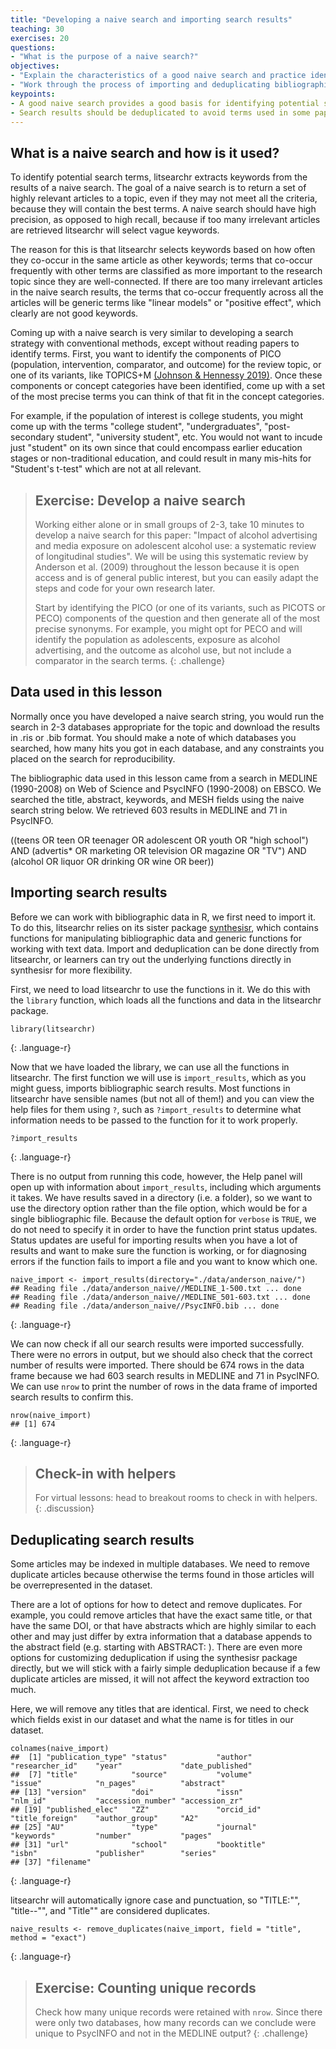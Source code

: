 ```yaml
---
title: "Developing a naive search and importing search results"
teaching: 30
exercises: 20
questions:
- "What is the purpose of a naive search?"
objectives:
- "Explain the characteristics of a good naive search and practice identifying components."
- "Work through the process of importing and deduplicating bibliographic data."
keypoints:
- A good naive search provides a good basis for identifying potential search terms on a topic.
- Search results should be deduplicated to avoid terms used in some papers being overrepresented.
---
```


## What is a naive search and how is it used?

To identify potential search terms, litsearchr extracts keywords from the results of a naive search. The goal of a naive search is to return a set of highly relevant articles to a topic, even if they may not meet all the criteria, because they will contain the best terms. A naive search should have high precision, as opposed to high recall, because if too many irrelevant articles are retrieved litsearchr will select vague keywords. 

The reason for this is that litsearchr selects keywords based on how often they co-occur in the same article as other keywords; terms that co-occur frequently with other terms are classified as more important to the research topic since they are well-connected. If there are too many irrelevant articles in the naive search results, the terms that co-occur frequently across all the articles will be generic terms like "linear models" or "positive effect", which clearly are not good keywords.

Coming up with a naive search is very similar to developing a search strategy with conventional methods, except without reading papers to identify terms. First, you want to identify the components of PICO (population, intervention, comparator, and outcome) for the review topic, or one of its variants, like TOPICS+M [(Johnson & Hennessy 2019)](https://doi.org/10.1016/j.socscimed.2019.05.035). Once these components or concept categories have been identified, come up with a set of the most precise terms you can think of that fit in the concept categories. 

For example, if the population of interest is college students, you might come up with the terms "college student", "undergraduates", "post-secondary student", "university student", etc. You would not want to incude just "student" on its own since that could encompass earlier education stages or non-traditional education, and could result in many mis-hits for "Student's t-test" which are not at all relevant.


> ## Exercise: Develop a naive search
> Working either alone or in small groups of 2-3, take 10 minutes to develop a naive search for this paper: "Impact of alcohol advertising and media exposure on adolescent
> alcohol use: a systematic review of longitudinal studies". We will be using this systematic review by Anderson et al. (2009) throughout the lesson because it is open 
> access and is of general public interest, but you can easily adapt the steps and code for your own research later.
>
> Start by identifying the PICO (or one of its variants, such as PICOTS or PECO) components of the question and then generate all of the most precise synonyms. For 
> example, you might opt for PECO and will identify the population as adolescents, exposure as alcohol advertising, and the outcome as alcohol use, but not include a 
> comparator in the search terms.
{: .challenge}


## Data used in this lesson

Normally once you have developed a naive search string, you would run the search in 2-3 databases appropriate for the topic and download the results in .ris or .bib format. You should make a note of which databases you searched, how many hits you got in each database, and any constraints you placed on the search for reproducibility. 

The bibliographic data used in this lesson came from a search in MEDLINE (1990-2008) on Web of Science and PsycINFO (1990-2008) on EBSCO. We searched the title, abstract, keywords, and MESH fields using the naive search string below. We retrieved 603 results in MEDLINE and 71 in PsycINFO.

((teens OR teen OR teenager OR adolescent OR youth OR "high school") AND (advertis* OR marketing OR television OR magazine OR "TV") AND (alcohol OR liquor OR drinking OR wine OR beer))

## Importing search results

Before we can work with bibliographic data in R, we first need to import it. To do this, litsearchr relies on its sister package [synthesisr](https://cran.r-project.org/web/packages/synthesisr/index.html), which contains functions for manipulating bibliographic data and generic functions for working with text data. Import and deduplication can be done directly from litsearchr, or learners can try out the underlying functions directly in synthesisr for more flexibility. 

First, we need to load litsearchr to use the functions in it. We do this with the `library` function, which loads all the functions and data in the litsearchr package.

~~~
library(litsearchr)
~~~
{: .language-r}


Now that we have loaded the library, we can use all the functions in litsearchr. The first function we will use is `import_results`, which as you might guess, imports bibliographic search results. Most functions in litsearchr have sensible names (but not all of them!) and you can view the help files for them using `?`, such as `?import_results` to determine what information needs to be passed to the function for it to work properly.

~~~
?import_results
~~~
{: .language-r}

There is no output from running this code, however, the Help panel will open up with information about `import_results`, including which arguments it takes. We have results saved in a directory (i.e. a folder), so we want to use the directory option rather than the file option, which would be for a single bibliographic file. Because the default option for `verbose` is `TRUE`, we do not need to specify it in order to have the function print status updates. Status updates are useful for importing results when you have a lot of results and want to make sure the function is working, or for diagnosing errors if the function fails to import a file and you want to know which one. 

~~~
naive_import <- import_results(directory="./data/anderson_naive/")
## Reading file ./data/anderson_naive//MEDLINE_1-500.txt ... done
## Reading file ./data/anderson_naive//MEDLINE_501-603.txt ... done
## Reading file ./data/anderson_naive//PsycINFO.bib ... done
~~~
{: .language-r}

We can now check if all our search results were imported successfully. There were no errors in output, but we should also check that the correct number of results were imported. There should be 674 rows in the data frame because we had 603 search results in MEDLINE and 71 in PsycINFO. We can use `nrow` to print the number of rows in the data frame of imported search results to confirm this. 

~~~
nrow(naive_import)
## [1] 674
~~~
{: .language-r}

> ## Check-in with helpers
> For virtual lessons: head to breakout rooms to check in with helpers.
{: .discussion}

## Deduplicating search results

Some articles may be indexed in multiple databases. We need to remove duplicate articles because otherwise the terms found in those articles will be overrepresented in the dataset. 

There are a lot of options for how to detect and remove duplicates. For example, you could remove articles that have the exact same title, or that have the same DOI, or that have abstracts which are highly similar to each other and may just differ by extra information that a database appends to the abstract field (e.g. starting with ABSTRACT: ). There are even more options for customizing deduplication if using the synthesisr package directly, but we will stick with a fairly simple deduplication because if a few duplicate articles are missed, it will not affect the keyword extraction too much.


Here, we will remove any titles that are identical. First, we need to check which fields exist in our dataset and what the name is for titles in our dataset.  
~~~
colnames(naive_import)
##  [1] "publication_type" "status"           "author"           "researcher_id"    "year"             "date_published"  
##  [7] "title"            "source"           "volume"           "issue"            "n_pages"          "abstract"        
## [13] "version"          "doi"              "issn"             "nlm_id"           "accession_number" "accession_zr"    
## [19] "published_elec"   "ZZ"               "orcid_id"         "title_foreign"    "author_group"     "A2"              
## [25] "AU"               "type"             "journal"          "keywords"         "number"           "pages"           
## [31] "url"              "school"           "booktitle"        "isbn"             "publisher"        "series"          
## [37] "filename"        

~~~
{: .language-r}

litsearchr will automatically ignore case and punctuation, so "TITLE:"", "title--"", and "Title"" are considered duplicates. 

~~~
naive_results <- remove_duplicates(naive_import, field = "title", method = "exact")
~~~
{: .language-r}


> ## Exercise: Counting unique records
> Check how many unique records were retained with `nrow`. 
> Since there were only two databases, how many records can we conclude were unique to PsycINFO and not in the MEDLINE output?
{: .challenge}
